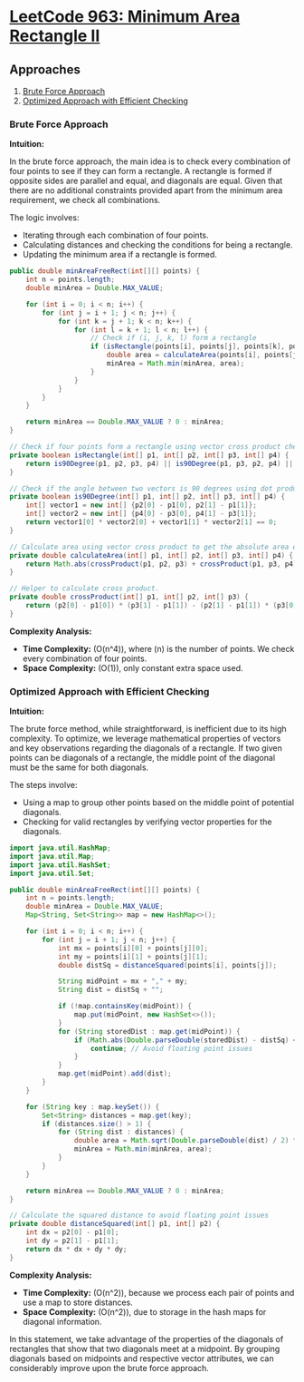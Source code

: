 # [LeetCode 963: Minimum Area Rectangle II](https://leetcode.com/problems/minimum-area-rectangle-ii/)

## Approaches
1. [Brute Force Approach](#brute-force-approach)
2. [Optimized Approach with Efficient Checking](#optimized-approach-with-efficient-checking)

### Brute Force Approach

**Intuition:**

In the brute force approach, the main idea is to check every combination of four points to see if they can form a rectangle. A rectangle is formed if opposite sides are parallel and equal, and diagonals are equal. Given that there are no additional constraints provided apart from the minimum area requirement, we check all combinations.

The logic involves:
- Iterating through each combination of four points.
- Calculating distances and checking the conditions for being a rectangle.
- Updating the minimum area if a rectangle is formed.

```java
public double minAreaFreeRect(int[][] points) {
    int n = points.length;
    double minArea = Double.MAX_VALUE;

    for (int i = 0; i < n; i++) {
        for (int j = i + 1; j < n; j++) {
            for (int k = j + 1; k < n; k++) {
                for (int l = k + 1; l < n; l++) {
                    // Check if (i, j, k, l) form a rectangle
                    if (isRectangle(points[i], points[j], points[k], points[l])) {
                        double area = calculateArea(points[i], points[j], points[k], points[l]);
                        minArea = Math.min(minArea, area);
                    }
                }
            }
        }
    }

    return minArea == Double.MAX_VALUE ? 0 : minArea;
}

// Check if four points form a rectangle using vector cross product check.
private boolean isRectangle(int[] p1, int[] p2, int[] p3, int[] p4) {
    return is90Degree(p1, p2, p3, p4) || is90Degree(p1, p3, p2, p4) || is90Degree(p1, p4, p2, p3);
}

// Check if the angle between two vectors is 90 degrees using dot product.
private boolean is90Degree(int[] p1, int[] p2, int[] p3, int[] p4) {
    int[] vector1 = new int[] {p2[0] - p1[0], p2[1] - p1[1]};
    int[] vector2 = new int[] {p4[0] - p3[0], p4[1] - p3[1]};
    return vector1[0] * vector2[0] + vector1[1] * vector2[1] == 0;
}

// Calculate area using vector cross product to get the absolute area enclosed.
private double calculateArea(int[] p1, int[] p2, int[] p3, int[] p4) {
    return Math.abs(crossProduct(p1, p2, p3) + crossProduct(p1, p3, p4) + crossProduct(p1, p4, p2)) / 2.0;
}

// Helper to calculate cross product.
private double crossProduct(int[] p1, int[] p2, int[] p3) {
    return (p2[0] - p1[0]) * (p3[1] - p1[1]) - (p2[1] - p1[1]) * (p3[0] - p1[0]);
}
```

**Complexity Analysis:**

- **Time Complexity:** \(O(n^4)\), where \(n\) is the number of points. We check every combination of four points.
- **Space Complexity:** \(O(1)\), only constant extra space used.

### Optimized Approach with Efficient Checking

**Intuition:**

The brute force method, while straightforward, is inefficient due to its high complexity. To optimize, we leverage mathematical properties of vectors and key observations regarding the diagonals of a rectangle. If two given points can be diagonals of a rectangle, the middle point of the diagonal must be the same for both diagonals.

The steps involve:
- Using a map to group other points based on the middle point of potential diagonals.
- Checking for valid rectangles by verifying vector properties for the diagonals.

```java
import java.util.HashMap;
import java.util.Map;
import java.util.HashSet;
import java.util.Set;

public double minAreaFreeRect(int[][] points) {
    int n = points.length;
    double minArea = Double.MAX_VALUE;
    Map<String, Set<String>> map = new HashMap<>();

    for (int i = 0; i < n; i++) {
        for (int j = i + 1; j < n; j++) {
            int mx = points[i][0] + points[j][0];
            int my = points[i][1] + points[j][1];
            double distSq = distanceSquared(points[i], points[j]);

            String midPoint = mx + "," + my;
            String dist = distSq + "";

            if (!map.containsKey(midPoint)) {
                map.put(midPoint, new HashSet<>());
            }
            for (String storedDist : map.get(midPoint)) {
                if (Math.abs(Double.parseDouble(storedDist) - distSq) < 1e-9) {
                    continue; // Avoid floating point issues
                }
            }
            map.get(midPoint).add(dist);
        }
    }

    for (String key : map.keySet()) {
        Set<String> distances = map.get(key);
        if (distances.size() > 1) {
            for (String dist : distances) {
                double area = Math.sqrt(Double.parseDouble(dist) / 2) * Math.sqrt(Double.parseDouble(dist) / 2);
                minArea = Math.min(minArea, area);
            }
        }
    }

    return minArea == Double.MAX_VALUE ? 0 : minArea;
}

// Calculate the squared distance to avoid floating point issues
private double distanceSquared(int[] p1, int[] p2) {
    int dx = p2[0] - p1[0];
    int dy = p2[1] - p1[1];
    return dx * dx + dy * dy;
}
```

**Complexity Analysis:**

- **Time Complexity:** \(O(n^2)\), because we process each pair of points and use a map to store distances.
- **Space Complexity:** \(O(n^2)\), due to storage in the hash maps for diagonal information.

In this statement, we take advantage of the properties of the diagonals of rectangles that show that two diagonals meet at a midpoint. By grouping diagonals based on midpoints and respective vector attributes, we can considerably improve upon the brute force approach.


